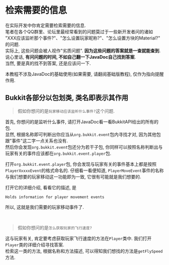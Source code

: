 # 检索需要的信息

在实际开发中你肯定需要检索需要的信息.  
笔者在各个QQ群里、论坛里最经常看到的问题莫过于一些新开发者问的诸如 "XXX应该监听那个事件?"、"怎么设置玩家昵称?"、"怎么设置方块的Material?" 的问题.  
实际上, 这些问题会被人视作"劣质问题". **因为这些问题的答案就是一查就能查到**. 说心里话, **有问问题的时间, 不如自己翻一下JavaDoc自己找到答案**.   
当然, 要是真的找不到答案, 还是应该问一下.

本教程不涉及JavaDoc的基础使用(如果需要, 请翻阅基础版教程), 仅作为指向提醒作用.

## Bukkit各部分以包划类, 类名即表示其作用

> 假如你想问的是`玩家移动应该监听什么事件?`这个问题.  

首先, 你想问的是监听什么事件, 请打开JavaDoc看一看BukkitAPI给出的所有的包.  
显然, 根据名称即可判断出你应当从`org.bukkit.event`包内寻找才对, 因为其他包跟"事件"这二字一点关系也没有.  
然后你会发现`org.bukkit.event`包还分为若干子包, 你同样可以按照名称判断出与玩家有关的事件应该都在`org.bukkit.event.player`包.

打开`org.bukkit.event.player`包, 你会发现与玩家有关的事件基本上都是按照`PlayerXxxxxEvent`的格式命名的. 仔细看一看便知道, `PlayerMoveEvent`事件的名称与我们想要的玩家移动这一功能即为一致, 它很有可能就是我们想要的.  

打开它的详细介绍, 看看它的描述, 是

```
Holds information for player movement events
```

所以, 这就是我们需要的玩家移动事件了.  

<br>

> 假如你想问的是`怎么获取玩家的飞行速度?`

这与玩家有关, 肯定要考虑获取玩家飞行速度的方法在`Player`类中. 我们打开`Player`类的详细介绍寻找答案.  
检索这一类的方法, 根据名称和方法描述, 可以得知我们想找的方法是`getFlySpeed`方法.


